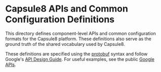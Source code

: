 # Capsule8 APIs and Common Configuration Definitions

This directory defines component-level APIs and common configuration
formats for the Capsule8 platform. These definitions also serve as the
ground truth of the shared vocabulary used by Capsule8.

These definitions are specified using the
[protobuf](https://github.com/google/protobuf) syntax and follow
Google's [API Design Guide](https://cloud.google.com/apis/design/).
For useful examples, see the public
[Google APIs](https://github.com/googleapis/googleapis).
